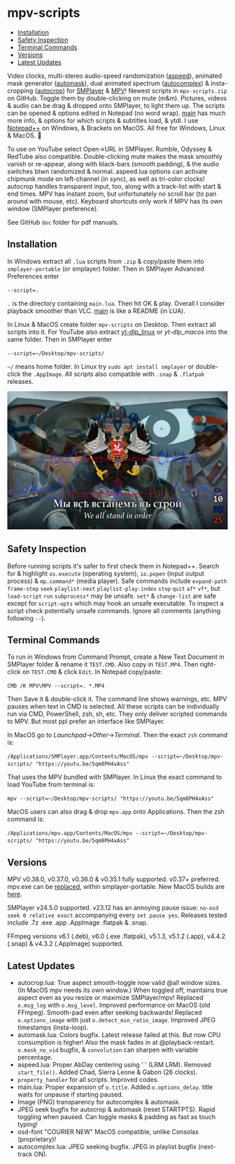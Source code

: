# mpv-scripts
- [Installation](#installation)
- [Safety Inspection](#safety-inspection)
- [Terminal Commands](#terminal-commands)
- [Versions](#versions)
- [Latest Updates](#latest-updates)

Video clocks, multi-stereo audio-speed randomization ([aspeed](aspeed.lua)), animated mask generator ([automask](automask.lua)), dual animated spectrum ([autocomplex](autocomplex.lua)) & insta-cropping ([autocrop](autocrop.lua)) for [SMPlayer](https://smplayer.info) & [MPV](https://mpv.io)! Newest scripts in `mpv-scripts.zip` on GitHub. Toggle them by double-clicking on mute (m&m). Pictures, videos & audio can be drag & dropped onto SMPlayer, to light them up. The scripts can be opened & options edited in Notepad (no word wrap). [main](main.lua) has much more info, & options for which scripts & subtitles load, & ytdl. I use [Notepad++](https://notepad-plus-plus.org/downloads/) on Windows, & Brackets on MacOS. All free for Windows, Linux & MacOS. 🙂

To use on YouTube select Open→URL in SMPlayer. Rumble, Odyssey & RedTube also compatible. Double-clicking mute makes the mask smoothly vanish or re-appear, along with black-bars (smooth padding), & the audio switches btwn randomized & normal. aspeed.lua options can activate chipmunk mode on left-channel (in sync), as well as tri-color clocks! autocrop handles transparent input, too, along with a track-list with start & end times. MPV has instant zoom, but unfortunately no scroll bar (to pan around with mouse, etc). Keyboard shortcuts only work if MPV has its own window (SMPlayer preference).

See GitHub `doc` folder for pdf manuals.

## Installation
In Windows extract all `.lua` scripts from `.zip` & copy/paste them into `smplayer-portable` (or smplayer) folder. Then in SMPlayer Advanced Preferences enter 

`--script=.`

`.` is the directory containing `main.lua`. Then hit OK & play. Overall I consider playback smoother than VLC. [main](main.lua) is like a README (in LUA). 

In Linux & MacOS create folder `mpv-scripts` on Desktop. Then extract all scripts into it. For YouTube also extract [yt-dlp_linux](https://github.com/yt-dlp/yt-dlp/releases) or *yt-dlp_macos* into the same folder. Then in SMPlayer enter

`--script=~/Desktop/mpv-scripts/`

`~/` means home folder. In Linux try `sudo apt install smplayer` or double-click the `.AppImage`. All scripts also compatible with `.snap` & `.flatpak` releases. 

![alt text](https://github.com/TinosNitso/mpv-scripts/blob/main/SCREENSHOT.JPG)

## Safety Inspection
Before running scripts it's safer to first check them in Notepad++. Search for & highlight `os.execute` (operating system), `io.popen` (input output process) & `mp.command*` (media player). Safe commands include `expand-path` `frame-step` `seek` `playlist-next` `playlist-play-index` `stop` `quit` `af*` `vf*`, but `load-script` `run` `subprocess*` may be unsafe. `set*` & `change-list` are safe except for `script-opts` which may hook an unsafe executable. To inspect a script check potentially unsafe commands. Ignore all comments (anything following `--`). 

## Terminal Commands
To run in Windows from Command Prompt, create a New Text Document in SMPlayer folder & rename it `TEST.CMD`. Also copy in `TEST.MP4`. Then right-click on `TEST.CMD` & click `Edit`. In Notepad copy/paste:

`CMD /K MPV\MPV --script=. *.MP4`

Then Save it & double-click it. The command line shows warnings, etc. MPV pauses when text in CMD is selected. All these scripts can be individually run via CMD, PowerShell, zsh, sh, etc. They only deliver scripted commands to MPV. But most ppl prefer an interface like SMPlayer.

In MacOS go to *Launchpad*→*Other*→*Terminal*. Then the exact `zsh` command is:

`/Applications/SMPlayer.app/Contents/MacOS/mpv --script=~/Desktop/mpv-scripts/ "https://youtu.be/5qm8PH4xAss"`

That uses the MPV bundled with SMPlayer. In Linux the exact command to load YouTube from terminal is:

`mpv --script=~/Desktop/mpv-scripts/ "https://youtu.be/5qm8PH4xAss"`

MacOS users can also drag & drop `mpv.app` onto Applications. Then the zsh command is:

`/Applications/mpv.app/Contents/MacOS/mpv --script=~/Desktop/mpv-scripts/ "https://youtu.be/5qm8PH4xAss"` 

## Versions

MPV v0.38.0, v0.37.0, v0.36.0 & v0.35.1 fully supported. v0.37+ preferred. mpv.exe can be [replaced](https://sourceforge.net/projects/mpv-player-windows/files/release/), within smplayer-portable. New MacOS builds are [here](https://laboratory.stolendata.net/~djinn/mpv_osx/).

SMPlayer v24.5.0 supported. v23.12 has an annoying pause issue: `no-osd seek 0 relative exact` accompanying every `set pause yes`. Releases tested include .7z .exe .app .AppImage .flatpak & .snap.

FFmpeg versions v6.1 (.deb), v6.0 (.exe .flatpak), v5.1.3, v5.1.2 (.app), v4.4.2 (.snap) & v4.3.2 (.AppImage) supported.

## Latest Updates
- autocrop.lua: True aspect smooth-toggle now valid @all window sizes. (In MacOS mpv needs its own window.) When toggled off, maintains true aspect even as you resize or maximize SMPlayer/mpv!  Replaced `o.msg_log` with `o.msg_level`. Improved performance on MacOS (old FFmpeg). Smooth-pad even after seeking backwards!  Replaced `o.options_image` with just `o.detect_min_ratio_image`. Improved JPEG timestamps (insta-loop).
- automask.lua: Colors bugfix. Latest release failed at this. But now CPU consumption is higher!  Also the mask fades in at @playback-restart. `o.mask_no_vid` bugfix, & `convolution` can sharpen with variable percentage.
- aspeed.lua: Proper AbDay centering using '‎ ‎' (LRM LRM).  Removed `start_file()`.  Added Chad, Sierra Leone & Gabon (26 clocks). 
- `property_handler` for all scripts. Improved codes.
- main.lua: Proper expansion of `o.title`. Added `o.options_delay`. title waits for unpause if starting paused.  
- Image (PNG) transparency for autocomplex & automask.
- JPEG seek bugfix for autocrop & automask (reset STARTPTS). Rapid toggling when paused. Can toggle masks & padding as fast as touch typing!
- osd-font "COURIER NEW" MacOS compatible, unlike Consolas (proprietary)!
- autocomplex.lua: JPEG seeking bugfix. JPEG in playlist bugfix (next-track ON).
